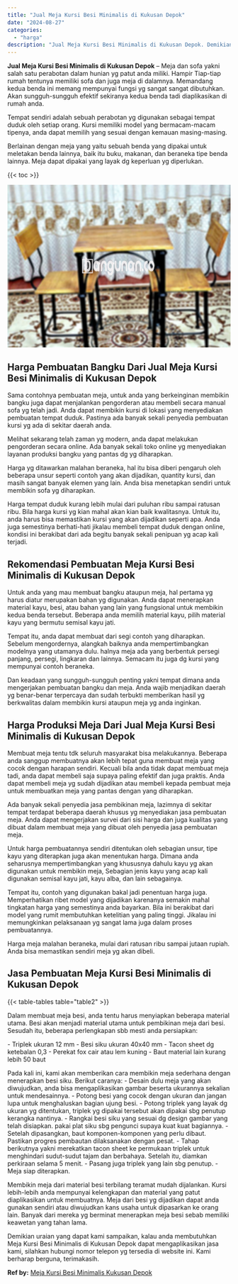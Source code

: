 ```yaml
---
title: "Jual Meja Kursi Besi Minimalis di Kukusan Depok"
date: "2024-08-27"
categories: 
  - "harga"
description: "Jual Meja Kursi Besi Minimalis di Kukusan Depok. Demikian uraian yang dapat kami sampaikan, kalau anda membutuhkan Meja Kursi Besi Minimalis di Kukusan Depok..."
---
```


**Jual Meja Kursi Besi Minimalis di Kukusan Depok** – Meja dan sofa yakni salah satu perabotan dalam hunian yg patut anda miliki. Hampir Tiap-tiap rumah tentunya memiliki sofa dan juga meja di dalamnya. Memandang kedua benda ini memang mempunyai fungsi yg sangat sangat dibutuhkan. Akan sungguh-sungguh efektif sekiranya kedua benda tadi diaplikasikan di rumah anda.

Tempat sendiri adalah sebuah perabotan yg digunakan sebagai tempat duduk oleh setiap orang. Kursi memiliki model yang bermacam-macam tipenya, anda dapat memilih yang sesuai dengan kemauan masing-masing.

Berlainan dengan meja yang yaitu sebuah benda yang dipakai untuk meletakan benda lainnya, baik itu buku, makanan, dan beraneka tipe benda lainnya. Meja dapat dipakai yang layak dg keperluan yg diperlukan.

{{< toc >}}

![Jual Meja Kursi Besi Minimalis di Kukusan Depok](/images/jual-meja-besi-murah08.png)

## Harga Pembuatan Bangku Dari Jual Meja Kursi Besi Minimalis di Kukusan Depok

Sama contohnya pembuatan meja, untuk anda yang berkeinginan membikin bangku juga dapat menjalankan pengorderan atau membeli secara manual sofa yg telah jadi. Anda dapat membikin kursi di lokasi yang menyediakan pembuatan tempat duduk. Pastinya ada banyak sekali penyedia pembuatan kursi yg ada di sekitar daerah anda.

Melihat sekarang telah zaman yg modern, anda dapat melakukan pengorderan secara online. Ada banyak sekali toko online yg menyediakan layanan produksi bangku yang pantas dg yg diharapkan.

Harga yg ditawarkan malahan beraneka, hal itu bisa diberi pengaruh oleh beberapa unsur seperti contoh yang akan dijadikan, quantity kursi, dan masih sangat banyak elemen yang lain. Anda bisa menetapkan sendiri untuk membikin sofa yg diharapkan.

Harga tempat duduk kurang lebih mulai dari puluhan ribu sampai ratusan ribu. Bila harga kursi yg kian mahal akan kian baik kwalitasnya. Untuk itu, anda harus bisa memastikan kursi yang akan dijadikan seperti apa. Anda juga semestinya berhati-hati jikalau membeli tempat duduk dengan online, kondisi ini berakibat dari ada begitu banyak sekali penipuan yg acap kali terjadi.

## Rekomendasi Pembuatan Meja Kursi Besi Minimalis di Kukusan Depok

Untuk anda yang mau membuat bangku ataupun meja, hal pertama yg harus diatur merupakan bahan yg digunakan. Anda dapat menerapkan material kayu, besi, atau bahan yang lain yang fungsional untuk membikin kedua benda tersebut. Beberapa anda memilih material kayu, pilih material kayu yang bermutu semisal kayu jati.

Tempat itu, anda dapat membuat dari segi contoh yang diharapkan. Sebelum mengordernya, alangkah baiknya anda mempertimbangkan modelnya yang utamanya dulu. halnya meja ada yang berbentuk persegi panjang, persegi, lingkaran dan lainnya. Semacam itu juga dg kursi yang mempunyai contoh beraneka.

Dan keadaan yang sungguh-sungguh penting yakni tempat dimana anda mengerjakan pembuatan bangku dan meja. Anda wajib menjadikan daerah yg benar-benar terpercaya dan sudah terbukti memberikan hasil yg berkwalitas dalam membikin kursi ataupun meja yg anda inginkan.

## Harga Produksi Meja Dari Jual Meja Kursi Besi Minimalis di Kukusan Depok

Membuat meja tentu tdk seluruh masyarakat bisa melakukannya. Beberapa anda sanggup membuatnya akan lebih tepat guna membuat meja yang cocok dengan harapan sendiri. Kecuali bila anda tidak dapat membuat meja tadi, anda dapat membeli saja supaya paling efektif dan juga praktis. Anda dapat membeli meja yg sudah dijadikan atau membeli kepada pembuat meja untuk membuatkan meja yang pantas dengan yang diharapkan.

Ada banyak sekali penyedia jasa pembikinan meja, lazimnya di sekitar tempat terdapat beberapa daerah khusus yg menyediakan jasa pembuatan meja. Anda dapat mengerjakan survei dari sisi harga dan juga kualitas yang dibuat dalam membuat meja yang dibuat oleh penyedia jasa pembuatan meja.

Untuk harga pembuatannya sendiri ditentukan oleh sebagian unsur, tipe kayu yang diterapkan juga akan menentukan harga. Dimana anda seharusnya mempertimbangkan yang khususnya dahulu kayu yg akan digunakan untuk membikin meja, Sebagian jenis kayu yang acap kali digunakan semisal kayu jati, kayu alba, dan lain sebagainya.

Tempat itu, contoh yang digunakan bakal jadi penentuan harga juga. Memperhatikan ribet model yang dijadikan karenanya semakin mahal tingkatan harga yang semestinya anda bayarkan. Bila ini berakibat dari model yang rumit membutuhkan ketelitian yang paling tinggi. Jikalau ini memungkinkan pelaksanaan yg sangat lama juga dalam proses pembuatannya.

Harga meja malahan beraneka, mulai dari ratusan ribu sampai jutaan rupiah. Anda bisa memastikan sendiri meja yg akan dibeli.

## Jasa Pembuatan Meja Kursi Besi Minimalis di Kukusan Depok

{{< table-tables table="table2" >}}

Dalam membuat meja besi, anda tentu harus menyiapkan beberapa material utama. Besi akan menjadi material utama untuk pembikinan meja dari besi. Sesudah itu, beberapa perlengkapan sbb mesti anda persiapkan:

\- Triplek ukuran 12 mm - Besi siku ukuran 40x40 mm - Tacon sheet dg ketebalan 0,3 - Perekat fox cair atau lem kuning - Baut material lain kurang lebih 50 baut

Pada kali ini, kami akan memberikan cara membikin meja sederhana dengan menerapkan besi siku. Berikut caranya: - Desain dulu meja yang akan diwujudkan, anda bisa mengaplikasikan gambar beserta ukurannya sekalian untuk mendesainnya. - Potong besi yang cocok dengan ukuran dan jangan lupa untuk menghaluskan bagian ujung besi. - Potong triplek yang layak dg ukuran yg ditentukan, triplek yg dipakai tersebut akan dipakai sbg penutup kerangka nantinya. - Rangkai besi siku yang sesuai dg design gambar yang telah disiapkan. pakai plat siku sbg pengunci supaya kuat kuat bagiannya. - Setelah dipasangkan, baut komponen-komponen yang perlu dibaut. Pastikan progres pembautan dilaksanakan dengan pesat. - Tahap berikutnya yakni merekatkan tacon sheet ke permukaan triplek untuk menghindari sudut-sudut tajam dan berbahaya. Setelah itu, diamkan perkiraan selama 5 menit. - Pasang juga triplek yang lain sbg penutup. - Meja siap diterapkan.

Membikin meja dari material besi terbilang teramat mudah dijalankan. Kursi lebih-lebih anda mempunyai kelengkapan dan material yang patut diaplikasikan untuk membuatnya. Meja dari besi yg dijadikan dapat anda gunakan sendiri atau diwujudkan kans usaha untuk dipasarkan ke orang lain. Banyak dari mereka yg berminat menerapkan meja besi sebab memiliki keawetan yang tahan lama.

Demikian uraian yang dapat kami sampaikan, kalau anda membutuhkan Meja Kursi Besi Minimalis di Kukusan Depok dapat mengaplikasikan jasa kami, silahkan hubungi nomor telepon yg tersedia di website ini. Kami berharap berguna, terimakasih.

**Ref by:** [Meja Kursi Besi Minimalis Kukusan Depok](https://id.wikipedia.org/wiki/Meja)
